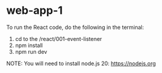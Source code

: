 # web-app-1

To run the React code, do the following in the terminal:
1. cd to the /react/001-event-listener
2. npm install
3. npm run dev

NOTE: You will need to install node.js 20:
https://nodejs.org

